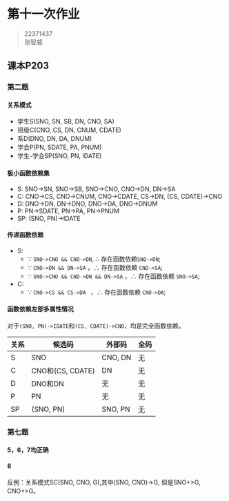 # 第十一次作业
> 22371437<br>张智威

## 课本P203
### 第二题
#### 关系模式
* 学生S(SNO, SN, SB, DN, CNO, SA)
* 班级C(CNO, CS, DN, CNUM, CDATE)
* 系D(DNO, DN, DA, DNUM)
* 学会P(PN, SDATE, PA, PNUM)
* 学生-学会SP(SNO, PN, IDATE)

#### 极小函数依赖集
* S: SNO->SN, SNO->SB, SNO->CNO, CNO->DN, DN->SA
* C: CNO->CS, CNO->CNUM, CNO->CDATE, CS->DN, (CS, CDATE)->CNO
* D: DNO->DN, DN->DNO, DNO->DA, DNO->DNUM
* P: PN->SDATE, PN->PA, PN->PNUM
* SP: (SNO, PN)->IDATE

#### 传递函数依赖
* S:
  * ∵ `SNO->CNO && CNO->DN`, ∴ 存在函数依赖`SNO->DN`;
  * ∵ `CNO->DN && DN->SA` ，∴ 存在函数依赖 `CNO->SA`;
  * ∵ `SNO->CNO && CNO->DN && DN->SA` ，∴ 存在函数依赖 `SNO->SA`;
* C:
  * ∵ `CNO->CS && CS->DA ` ，∴ 存在函数依赖 `CNO->DA`;

#### 函数依赖左部多属性情况
对于`(SNO, PN)->IDATE`和`(CS, CDATE)->CNO`，均是完全函数依赖。

| 关系 | 候选码           | 外部码  | 全码 |
| ---- | ---------------- | ------- | ---- |
| S    | SNO              | CNO, DN | 无   |
| C    | CNO和(CS, CDATE) | DN      | 无   |
| D    | DNO和DN          | 无      | 无   |
| P    | PN               | 无      | 无   |
| SP   | (SNO, PN)        | SNO, PN | 无   |

### 第七题
#### 5，6，7均正确
#### 8
反例：关系模式SC(SNO, CNO, G),其中(SNO, CNO)->G, 但是SNO+>G, CNO+>G。
